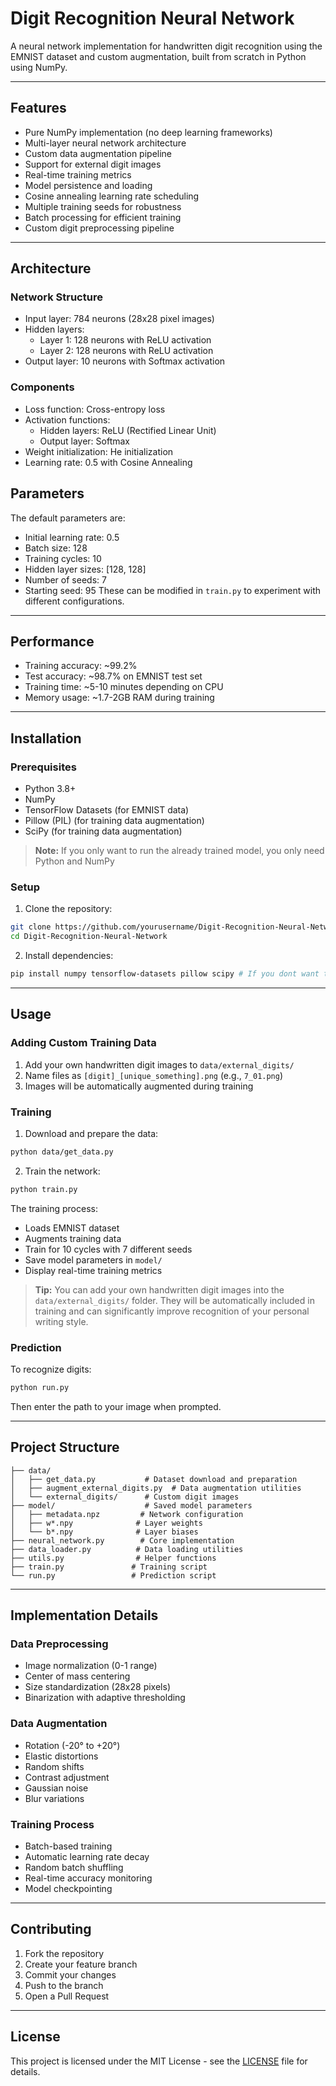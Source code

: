 # Digit Recognition Neural Network

A neural network implementation for handwritten digit recognition using the EMNIST dataset and custom augmentation, built from scratch in Python using NumPy.

---

## Features

- Pure NumPy implementation (no deep learning frameworks)
- Multi-layer neural network architecture
- Custom data augmentation pipeline
- Support for external digit images
- Real-time training metrics
- Model persistence and loading
- Cosine annealing learning rate scheduling
- Multiple training seeds for robustness
- Batch processing for efficient training
- Custom digit preprocessing pipeline

---

## Architecture

### Network Structure
- Input layer: 784 neurons (28x28 pixel images)
- Hidden layers: 
  - Layer 1: 128 neurons with ReLU activation
  - Layer 2: 128 neurons with ReLU activation
- Output layer: 10 neurons with Softmax activation

### Components
- Loss function: Cross-entropy loss
- Activation functions:
  - Hidden layers: ReLU (Rectified Linear Unit)
  - Output layer: Softmax
- Weight initialization: He initialization
- Learning rate: 0.5 with Cosine Annealing

## Parameters

The default parameters are:
- Initial learning rate: 0.5
- Batch size: 128
- Training cycles: 10
- Hidden layer sizes: [128, 128]
- Number of seeds: 7
- Starting seed: 95
These can be modified in `train.py` to experiment with different configurations.

---

## Performance

- Training accuracy: ~99.2%
- Test accuracy: ~98.7% on EMNIST test set
- Training time: ~5-10 minutes depending on CPU
- Memory usage: ~1.7-2GB RAM during training

---

## Installation

### Prerequisites

- Python 3.8+
- NumPy
- TensorFlow Datasets (for EMNIST data)
- Pillow (PIL) (for training data augmentation)
- SciPy (for training data augmentation)

> **Note:** If you only want to run the already trained model, you only need Python and NumPy

### Setup

1. Clone the repository:
```bash
git clone https://github.com/yourusername/Digit-Recognition-Neural-Network.git
cd Digit-Recognition-Neural-Network
```

2. Install dependencies:
```sh
pip install numpy tensorflow-datasets pillow scipy # If you dont want to train it, you only need numpy
```

---

## Usage

### Adding Custom Training Data

1. Add your own handwritten digit images to `data/external_digits/`
2. Name files as `[digit]_[unique_something].png` (e.g., `7_01.png`)
3. Images will be automatically augmented during training

### Training

1. Download and prepare the data:
```sh
python data/get_data.py
```

2. Train the network:
```sh
python train.py
```

The training process:
- Loads EMNIST dataset
- Augments training data
- Train for 10 cycles with 7 different seeds
- Save model parameters in `model/`
- Display real-time training metrics

> **Tip:** You can add your own handwritten digit images into the `data/external_digits/` folder. They will be automatically included in training and can significantly improve recognition of your personal writing style.

### Prediction

To recognize digits:
```sh
python run.py
```

Then enter the path to your image when prompted.

---

## Project Structure

```
├── data/
│   ├── get_data.py           # Dataset download and preparation
│   ├── augment_external_digits.py  # Data augmentation utilities
│   └── external_digits/      # Custom digit images
├── model/                    # Saved model parameters
│   ├── metadata.npz         # Network configuration
│   ├── w*.npy              # Layer weights
│   └── b*.npy              # Layer biases
├── neural_network.py        # Core implementation
├── data_loader.py          # Data loading utilities
├── utils.py                # Helper functions
├── train.py               # Training script
└── run.py                 # Prediction script
```

---

## Implementation Details

### Data Preprocessing
- Image normalization (0-1 range)
- Center of mass centering
- Size standardization (28x28 pixels)
- Binarization with adaptive thresholding

### Data Augmentation
- Rotation (-20° to +20°)
- Elastic distortions
- Random shifts
- Contrast adjustment
- Gaussian noise
- Blur variations

### Training Process
- Batch-based training
- Automatic learning rate decay
- Random batch shuffling
- Real-time accuracy monitoring
- Model checkpointing

---

## Contributing

1. Fork the repository
2. Create your feature branch
3. Commit your changes
4. Push to the branch
5. Open a Pull Request

---

## License

This project is licensed under the MIT License - see the [LICENSE](LICENSE) file for details.
